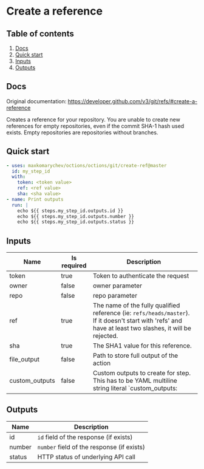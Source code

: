 # Create a reference

## Table of contents

1. [Docs](#docs)
1. [Quick start](#quick-start)
1. [Inputs](#inputs)
1. [Outputs](#outputs)

<a name="quick-start" ></a>
## Docs

Original documentation: https://developer.github.com/v3/git/refs/#create-a-reference

Creates a reference for your repository. You are unable to create new references for empty repositories, even if the commit SHA-1 hash used exists. Empty repositories are repositories without branches.


<a name="quick start" ></a>
## Quick start

```yaml
- uses: maxkomarychev/octions/octions/git/create-ref@master
  id: my_step_id
  with:
    token: <token value>
    ref: <ref value>
    sha: <sha value>
- name: Print outputs
  run: |
    echo ${{ steps.my_step_id.outputs.id }}
    echo ${{ steps.my_step_id.outputs.number }}
    echo ${{ steps.my_step_id.outputs.status }}
```


<a name="inputs" ></a>
## Inputs

| Name | Is required | Description |
|---|---|---|
|token|true|Token to authenticate the request
|owner|false|owner parameter
|repo|false|repo parameter
|ref|true|The name of the fully qualified reference (ie: `refs/heads/master`). If it doesn't start with 'refs' and have at least two slashes, it will be rejected.
|sha|true|The SHA1 value for this reference.
|file_output|false|Path to store full output of the action
|custom_outputs|false|Custom outputs to create for step. This has to be YAML multiline string literal  `custom_outputs: |<newline> output_name:path.in.result`

<a name="outputs" ></a>
## Outputs

| Name | Description |
|---|---|
|id|`id` field of the response (if exists)|
|number|`number` field of the response (if exists)|
|status|HTTP status of underlying API call|

